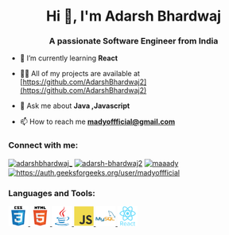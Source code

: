 

<h1 align="center">Hi 👋, I'm Adarsh Bhardwaj</h1>
<h3 align="center">A passionate Software Engineer from India</h3>



- 🌱 I’m currently learning **React**

- 👨‍💻 All of my projects are available at [https://github.com/AdarshBhardwaj2](https://github.com/AdarshBhardwaj2)

- 💬 Ask me about **Java ,Javascript**

- 📫 How to reach me **madyoffficial@gmail.com**

<h3 align="left">Connect with me:</h3>
<p align="left">
<a href="https://twitter.com/adarshbhardwaj_" target="blank"><img align="center" src="https://raw.githubusercontent.com/rahuldkjain/github-profile-readme-generator/master/src/images/icons/Social/twitter.svg" alt="adarshbhardwaj_" height="30" width="40" /></a>
<a href="https://linkedin.com/in/adarsh-bhardwaj2" target="blank"><img align="center" src="https://raw.githubusercontent.com/rahuldkjain/github-profile-readme-generator/master/src/images/icons/Social/linked-in-alt.svg" alt="adarsh-bhardwaj2" height="30" width="40" /></a>
<a href="https://www.leetcode.com/maaady" target="blank"><img align="center" src="https://raw.githubusercontent.com/rahuldkjain/github-profile-readme-generator/master/src/images/icons/Social/leet-code.svg" alt="maaady" height="30" width="40" /></a>
<a href="https://auth.geeksforgeeks.org/user/https://auth.geeksforgeeks.org/user/madyoffficial" target="blank"><img align="center" src="https://raw.githubusercontent.com/rahuldkjain/github-profile-readme-generator/master/src/images/icons/Social/geeks-for-geeks.svg" alt="https://auth.geeksforgeeks.org/user/madyoffficial" height="30" width="40" /></a>
</p>

<h3 align="left">Languages and Tools:</h3>
<p align="left"> <a href="https://www.w3schools.com/css/" target="_blank" rel="noreferrer"> <img src="https://raw.githubusercontent.com/devicons/devicon/master/icons/css3/css3-original-wordmark.svg" alt="css3" width="40" height="40"/> </a> <a href="https://www.w3.org/html/" target="_blank" rel="noreferrer"> <img src="https://raw.githubusercontent.com/devicons/devicon/master/icons/html5/html5-original-wordmark.svg" alt="html5" width="40" height="40"/> </a> <a href="https://www.java.com" target="_blank" rel="noreferrer"> <img src="https://raw.githubusercontent.com/devicons/devicon/master/icons/java/java-original.svg" alt="java" width="40" height="40"/> </a> <a href="https://developer.mozilla.org/en-US/docs/Web/JavaScript" target="_blank" rel="noreferrer"> <img src="https://raw.githubusercontent.com/devicons/devicon/master/icons/javascript/javascript-original.svg" alt="javascript" width="40" height="40"/> </a> <a href="https://www.mysql.com/" target="_blank" rel="noreferrer"> <img src="https://raw.githubusercontent.com/devicons/devicon/master/icons/mysql/mysql-original-wordmark.svg" alt="mysql" width="40" height="40"/> </a> <a href="https://reactjs.org/" target="_blank" rel="noreferrer"> <img src="https://raw.githubusercontent.com/devicons/devicon/master/icons/react/react-original-wordmark.svg" alt="react" width="40" height="40"/> </a> </p>

